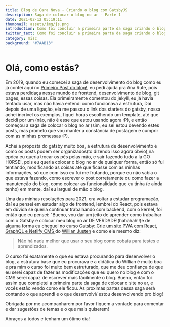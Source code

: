 ```yaml
---
title: Blog de Cara Nova - Criando o blog com GatsbyJS
description: Saga de colocar o blog no ar - Parte 1
date: 2021-02-12 05:19:11
thumbnail: assets/img/js.png
introduction: Como foi concluir a primeira parte da saga criando o blog com GatsbyJS.
twitter_text: Como foi concluir a primeira parte da saga criando o blog com GatsbyJS.
category: misc
background: "#7AAB13"
---
```

# Olá, como estás?

Em 2019, quando eu comecei a saga de desenvolvimento do blog como eu já contei aqui no [Primeiro Post do blog!](https://open-sourceress.com/primeiro-post/), eu pedi ajuda pra Ana Rute, pois estava perdidaça nesse mundo de frontend, desenvolvimento de blog, git pages, essas coisas. Ela primeiramente comentou do jekyll, eu já havia tentado usar, mas não havia entendi como funcionava a estrutura, Daí depois de uma ligação, ela me passou o link dos starters do gatsby, nossa achei incrível os exemplos, fiquei horas escolhendo um template, até que decidi por um (não, não é esse que estou usando agora :P), e então começou a saga de colocar o blog no ar (sim, eu sei estou devendo estes posts, mas prometo que vou manter a constância de postagem e cumprir com as minhas promessas :P). 

Achei a proposta do gatsby muito boa, a estrutura de desenvolvimento e como os posts podem ser organizados(to dizendo isso agora óbvio),na epóca eu queria trocar os pés pelas mão, e sair fazendo tudo a la GO HORSE!, pois eu queria colocar o blog no ar de qualquer forma, então só fui tentiando, modificando as coisas até que ficasse com as minhas informações, só que com isso eu fui me frutando, porque eu não sabia o que estava fazendo, como escrever o post corretamente ou como fazer a manutenção do blog, como colocar as funcionalidade que eu tinha (e ainda tenho) em mente, daí eu larguei de mão o blog. 

 Uma das minhas resoluções para 2021, era voltar a estudar programação, daí eu pensei em estudar algo de frontend, lembrei do React, pois estava em dúvida se queria continuar trabalhando com backend, com o kernel, foi então que eu pensei: "Bueno, vou dar um jeito de aprender como trabalhar com o Gatsby e colocar meu blog no ar DE VERDADE!(hahahah!!)e de alguma forma eu cheguei no curso [Gatsby: Crie um site PWA com React, GraphQL e Netlify CMS ](https://www.udemy.com/course/gatsby-crie-um-site-pwa-com-react-graphql-e-netlify-cms/?couponCode=PROMOFEV21) do [Willian Justen](https://willianjusten.com.br/) e como ele mesmo diz:

> Não há nada melhor que usar o seu blog como cobaia para testes e aprendizados.

O curso foi exatamente o que eu estava procurando para desenvolver o blog, a estrutura base que eu procurava e a didática do Willian é muito boa e pra mim o curso foi muito bem estruturado, que me deu confiança de que eu serei capaz de fazer as modificações que eu quero no blog e com o CMS serei capaz de escrever mais fácilmente o blog. Bueno, então foi assim que completei a primeira parte da saga de colocar o site no ar, e vocês estão vendo como ele ficou. As proximas partes dessa saga será contando o que aprendi e o que desenvolvi/ estou desenvolvendo pro blog! 

Obrigada por me acompanharem por favor fiquem a vontade para comentar e dar sugestões de temas e o que mais quiserem!

Abraços à todos e tenham um ótimo dia!